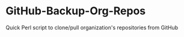 GitHub-Backup-Org-Repos
=======================

Quick Perl script to clone/pull organization's repositories from GitHub
